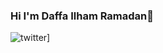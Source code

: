 ### Hi I'm Daffa Ilham Ramadan👋

![twitter](https://img.shields.io/badge/GitHub-000000?style=for-the-badge&logo=Linkedin&logoColor=white)]

